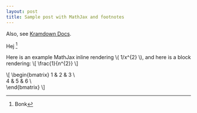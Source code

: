 ```yaml
---
layout: post
title: Sample post with MathJax and footnotes
---
```


Also, see [Kramdown Docs](http://kramdown.gettalong.org/syntax.html).

Hej [^test-foot]

[^test-foot]: Bonk

Here is an example MathJax inline rendering \\( 1/x^{2} \\), and here is a block rendering: 
\\[ \frac{1}{n^{2}} \\]

\\[
\begin{bmatrix}
1 & 2 & 3 \\\
4 & 5 & 6 \\\
\end{bmatrix}
\\]
